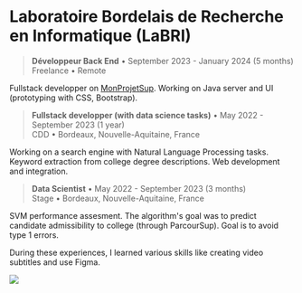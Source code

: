 # Laboratoire Bordelais de Recherche en Informatique (LaBRI)

> **Développeur Back End** • September 2023 - January 2024 (5 months)  
> Freelance • Remote

Fullstack developper on [MonProjetSup](<https://monprojetsup.fr>). Working on Java server and UI (prototyping with CSS, Bootstrap).  

> **Fullstack developper (with data science tasks)** • May 2022 - September 2023 (1 year)  
> CDD • Bordeaux, Nouvelle-Aquitaine, France

Working on a search engine with Natural Language Processing tasks. Keyword extraction from college degree descriptions. Web development and integration. 

> **Data Scientist** • May 2022 - September 2023 (3 months)  
> Stage • Bordeaux, Nouvelle-Aquitaine, France

SVM performance assesment. The algorithm's goal was to predict candidate admissibility to college (through ParcourSup). 
Goal is to avoid type 1 errors. 

During these experiences, I learned various skills like creating video subtitles and use Figma. 

<img src="img/figma_mps.png">
